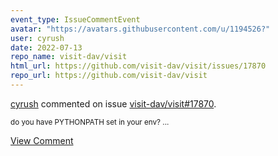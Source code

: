 ```yaml
---
event_type: IssueCommentEvent
avatar: "https://avatars.githubusercontent.com/u/1194526?"
user: cyrush
date: 2022-07-13
repo_name: visit-dav/visit
html_url: https://github.com/visit-dav/visit/issues/17870
repo_url: https://github.com/visit-dav/visit
---
```


<a href='https://github.com/cyrush' target='_blank'>cyrush</a> commented on issue <a href='https://github.com/visit-dav/visit/issues/17870' target='_blank'>visit-dav/visit#17870</a>.

<small>do you have PYTHONPATH set in your env?...</small>

<a href='https://github.com/visit-dav/visit/issues/17870' target='_blank'>View Comment</a>